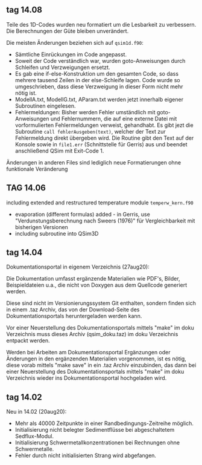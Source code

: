 ## tag 14.08
Teile des 1D-Codes wurden neu formatiert um die Lesbarkeit zu verbessern. 
Die Berechnungen der Güte bleiben unverändert.
    
Die meisten Änderungen beziehen sich auf `qsim1d.f90`:
* Sämtliche Einrückungen im Code angepasst.
* Soweit der Code verständlich war, wurden goto-Anweisungen durch Schleifen und Verzweigungen ersetzt.
* Es gab eine if-else-Konstruktion um den gesamten Code, so dass mehrere tausend Zeilen in der else-Schleife lagen. Code wurde so umgeschrieben, dass diese Verzweigung in dieser Form nicht mehr nötig ist.
* ModellA.txt, ModellG.txt, AParam.txt werden jetzt innerhalb eigener Subroutinen eingelesen.
* Fehlermeldungen: Bisher werden Fehler umständlich mit goto-Anweisungen und Fehlernummern, die auf eine externe Datei mit vorformulierten Fehlermeldungen verweist, gehandhabt. Es gibt jezt die Subroutine `call fehlerAusgeben(text)`, welcher der Text zur Fehlermeldung direkt übergeben wird. Die Routine gibt den Text auf der Konsole sowie in `file1.err` (Schnittstelle für Gerris) aus und beendet anschließend QSim mit Exit-Code 1.

Änderungen in anderen Files sind lediglich neue Formatierungen ohne funktionale Veränderung

## TAG 14.06

including extended and restructured temperature module `temperw_kern.f90`
* evaporation (different formulas) added - in Gerris, use "Verdunstungsberechnung nach Sweers (1976)" für Vergleichbarkeit mit bisherigen Versionen
* including subroutine into QSim3D


## tag 14.04
 
Dokumentationsportal in eigenem Verzeichnis (27aug20):
 
Die Dokumentation umfasst ergänzende Materialien wie PDF's, Bilder, Beispieldateien u.a., 
die nicht von Doxygen aus dem Quellcode generiert werden.
 
Diese sind nicht im Versionierungssystem Git enthalten, sondern finden sich in einem .taz Archiv,
das von der Download-Seite des Dokumentationsportals heruntergeladen werden kann.
 
Vor einer Neuerstellung des Dokumentationsportals mittels "make" im doku Verzeichnis muss dieses Archiv (qsim_doku.taz)
im doku Verzeichnis entpackt werden.
 
Werden bei Arbeiten am Dokumentationsportal Ergänzungen oder Änderungen in den ergänzenden Materialien vorgenommen,
ist es nötig, diese vorab mittels "make save" in ein .taz Archiv einzubinden, das dann bei einer 
Neuerstellung des Dokumentationsportals mittels "make" im doku Verzeichnis wieder ins Dokumentationsportal hochgeladen wird.
 
 
 
## tag 14.02
Neu in 14.02 (20aug20):
 
- Mehr als 40000 Zeitpunkte in einer Randbedingungs-Zeitreihe möglich.
- Initialisierung nicht belegter Sedimentflüsse bei abgeschaltetem Sedflux-Modul.
- Initialisierung Schwermetallkonzentrationen bei Rechnungen ohne Schwermetalle.
- Fehler durch nicht initialisierten Strang wird abgefangen.
